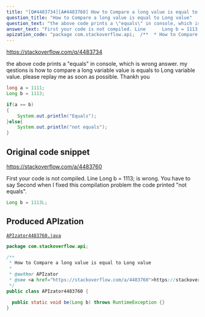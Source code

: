 ```yaml
---
title: "[Q#4483734][A#4483760] How to Compare a long value is equal to Long value"
question_title: "How to Compare a long value is equal to Long value"
question_text: "the above code prints a \"equals\" in console, which is wrong answer. my qestions is how to compare a long variable value is equals to Long variable value. please replay me as soon as possible. Thankh you"
answer_text: "First your code is not compiled. Line      Long b = 1113; is wrong. You have to say Second when I fixed this compilation problem the code printed \"not equals\"."
apization_code: "package com.stackoverflow.api;  /**  * How to Compare a long value is equal to Long value  *  * @author APIzator  * @see <a href=\"https://stackoverflow.com/a/4483760\">https://stackoverflow.com/a/4483760</a>  */ public class APIzator4483760 {    public static void be(Long b) throws RuntimeException {} }"
---
```


https://stackoverflow.com/q/4483734

the above code prints a &quot;equals&quot; in console, which is wrong answer. my qestions is how to compare a long variable value is equals to Long variable value. please replay me as soon as possible.
Thankh you


```java
long a = 1111;
Long b = 1113;

if(a == b)
{
    System.out.println("Equals");
}else{
    System.out.println("not equals");
}
```


## Original code snippet

https://stackoverflow.com/a/4483760

First your code is not compiled. Line 
    Long b = 1113;
is wrong. You have to say
Second when I fixed this compilation problem the code printed &quot;not equals&quot;.

```java
Long b = 1113L;
```

## Produced APIzation

[`APIzator4483760.java`](https://github.com/pasqualesalza/apization-temp-data/raw/master/apizations/java/APIzator4483760.java)

```java
package com.stackoverflow.api;

/**
 * How to Compare a long value is equal to Long value
 *
 * @author APIzator
 * @see <a href="https://stackoverflow.com/a/4483760">https://stackoverflow.com/a/4483760</a>
 */
public class APIzator4483760 {

  public static void be(Long b) throws RuntimeException {}
}

```